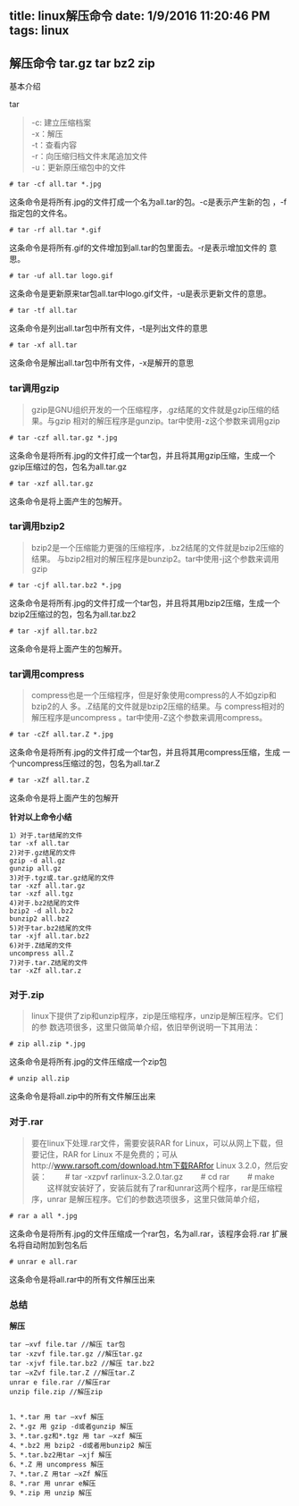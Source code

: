 title: linux解压命令
date: 1/9/2016 11:20:46 PM 
tags: linux
---

## 解压命令 tar.gz tar bz2 zip  ##

基本介绍  

tar 
>  -c: 建立压缩档案  
>  -x：解压  
>  -t：查看内容  
>  -r：向压缩归档文件末尾追加文件  
>  -u：更新原压缩包中的文件 


	# tar -cf all.tar *.jpg 
 这条命令是将所有.jpg的文件打成一个名为all.tar的包。-c是表示产生新的包 
，-f指定包的文件名。

	# tar -rf all.tar *.gif 
 这条命令是将所有.gif的文件增加到all.tar的包里面去。-r是表示增加文件的 
意思。

	# tar -uf all.tar logo.gif 
 这条命令是更新原来tar包all.tar中logo.gif文件，-u是表示更新文件的意思。

	# tar -tf all.tar 
 这条命令是列出all.tar包中所有文件，-t是列出文件的意思 

	# tar -xf all.tar
 这条命令是解出all.tar包中所有文件，-x是解开的意思 

 ###  tar调用gzip  ###
 
> gzip是GNU组织开发的一个压缩程序，.gz结尾的文件就是gzip压缩的结果。与gzip 
相对的解压程序是gunzip。tar中使用-z这个参数来调用gzip

	# tar -czf all.tar.gz *.jpg 
 这条命令是将所有.jpg的文件打成一个tar包，并且将其用gzip压缩，生成一个 
gzip压缩过的包，包名为all.tar.gz 
	
	# tar -xzf all.tar.gz 
 这条命令是将上面产生的包解开。 

 ### tar调用bzip2 ###

> bzip2是一个压缩能力更强的压缩程序，.bz2结尾的文件就是bzip2压缩的结果。 
与bzip2相对的解压程序是bunzip2。tar中使用-j这个参数来调用gzip

	# tar -cjf all.tar.bz2 *.jpg
 这条命令是将所有.jpg的文件打成一个tar包，并且将其用bzip2压缩，生成一个 
bzip2压缩过的包，包名为all.tar.bz2 

	# tar -xjf all.tar.bz2 
 这条命令是将上面产生的包解开。 

 ### tar调用compress  ###

> compress也是一个压缩程序，但是好象使用compress的人不如gzip和bzip2的人 
多。.Z结尾的文件就是bzip2压缩的结果。与 compress相对的解压程序是uncompress 
。tar中使用-Z这个参数来调用compress。

	# tar -cZf all.tar.Z *.jpg
 这条命令是将所有.jpg的文件打成一个tar包，并且将其用compress压缩，生成 
一个uncompress压缩过的包，包名为all.tar.Z 

	# tar -xZf all.tar.Z 
 这条命令是将上面产生的包解开 

 **针对以上命令小结**

	1）对于.tar结尾的文件 
	tar -xf all.tar 
	2)对于.gz结尾的文件 
	gzip -d all.gz 
	gunzip all.gz 
	3)对于.tgz或.tar.gz结尾的文件 
	tar -xzf all.tar.gz 
	tar -xzf all.tgz 
	4)对于.bz2结尾的文件 
	bzip2 -d all.bz2 
	bunzip2 all.bz2 
	5)对于tar.bz2结尾的文件 
	tar -xjf all.tar.bz2 
	6)对于.Z结尾的文件 
	uncompress all.Z 
	7)对于.tar.Z结尾的文件 
	tar -xZf all.tar.z 

 ### 对于.zip  ###
 
> linux下提供了zip和unzip程序，zip是压缩程序，unzip是解压程序。它们的参 
数选项很多，这里只做简单介绍，依旧举例说明一下其用法：

	# zip all.zip *.jpg 
 这条命令是将所有.jpg的文件压缩成一个zip包

	# unzip all.zip 
 这条命令是将all.zip中的所有文件解压出来 

### 对于.rar  ###

> 要在linux下处理.rar文件，需要安装RAR for Linux，可以从网上下载，但要记住，RAR for Linux 不是免费的；可从http://www.rarsoft.com/download.htm下载RARfor Linux 3.2.0，然后安装： 
　　# tar -xzpvf rarlinux-3.2.0.tar.gz 
　　# cd rar 
　　# make 
　　这样就安装好了，安装后就有了rar和unrar这两个程序，rar是压缩程序，unrar 是解压程序。它们的参数选项很多，这里只做简单介绍，

	# rar a all *.jpg 
 这条命令是将所有.jpg的文件压缩成一个rar包，名为all.rar，该程序会将.rar 
扩展名将自动附加到包名后

	# unrar e all.rar 
 这条命令是将all.rar中的所有文件解压出来 

### 总结 ###

**解压**
 
	tar –xvf file.tar //解压 tar包 
	tar -xzvf file.tar.gz //解压tar.gz 
	tar -xjvf file.tar.bz2 //解压 tar.bz2 
	tar –xZvf file.tar.Z //解压tar.Z 
	unrar e file.rar //解压rar 
	unzip file.zip //解压zip 


	1、*.tar 用 tar –xvf 解压 
	2、*.gz 用 gzip -d或者gunzip 解压 
	3、*.tar.gz和*.tgz 用 tar –xzf 解压 
	4、*.bz2 用 bzip2 -d或者用bunzip2 解压 
	5、*.tar.bz2用tar –xjf 解压 
	6、*.Z 用 uncompress 解压 
	7、*.tar.Z 用tar –xZf 解压 
	8、*.rar 用 unrar e解压 
	9、*.zip 用 unzip 解压
